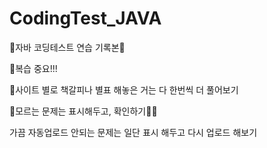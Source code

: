 # CodingTest_JAVA
🖤자바 코딩테스트 연습 기록본🖤

💙복습 중요!!!

💙사이트 별로 책갈피나 별표 해놓은 거는 다 한번씩 더 풀어보기

💙모르는 문제는 표시해두고, 확인하기🐶🐶

가끔 자동업로드 안되는 문제는 일단 표시 해두고 다시 업로드 해보기
<br>

